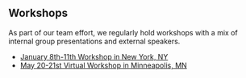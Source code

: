 ## Workshops

As part of our team effort, we regularly hold workshops with a mix of internal group presentations and external speakers.

* [January 8th-11th Workshop in New York, NY](Kickoff-Meeting.html) 
* [May 20-21st Virtual Workshop in Minneapolis, MN](Minneapolis-Meeting.html)
